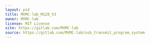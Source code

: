 ```yaml
---
layout: pid
title: MVMC-lab_M128_V3
owner: MVMC-lab
license: MIT License
site: https://gitlab.com/MVMC-lab
source: https://gitlab.com/MVMC-lab/usb_transmit_program_system
---
```

